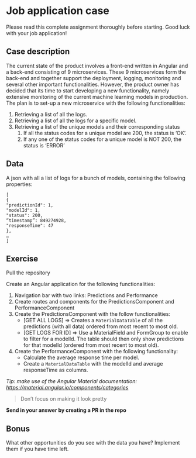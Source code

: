 # Job application case

Please read this complete assignment thoroughly before starting. Good luck with your job application!

## Case description

The current state of the product involves a front-end written in Angular and a back-end consisting of 9 microservices. These 9 microservices form the back-end and together support the deployment, logging, monitoring and several other important functionalities. However, the product owner has decided that its time to start developing a new functionality, namely extensive monitoring of the current machine learning models in production. The plan is to set-up a new microservice with the following functionalities:

1. Retrieving a list of all the logs.
2. Retrieving a list of all the logs for a specific model.
3. Retrieving a list of the unique models and their corresponding status
   1. If all the status codes for a unique model are 200, the status is ‘OK’.
   2. If any one of the status codes for a unique model is NOT 200, the status is ‘ERROR’

## Data

A json with all a list of logs for a bunch of models, containing the following properties:

```
[
{
"predictionId": 1,
"modelId": 1,
"status": 200,
“timestamp”: 849274928,
"responseTime": 47
},
…
]
```

## Exercise

Pull the repository

Create an Angular application for the following functionalities:

1. Navigation bar with two links: Predictions and Performance
2. Create routes and components for the PredictionsComponent and PerformanceComponent
3. Create the PredictionsComponent with the follow functionalities:
   * [GET ALL LOGS] => Creates a `MaterialDataTable` of all the predictions (with all data) ordered from most recent to most old.
   * [GET LOGS FOR ID] => Use a MaterialField and FormGroup to enable to filter for a modelId. The table should then only show predictions for that modelId (ordered from most recent to most old).
4. Create the PerformanceComponent with the following functionality:
   * Calculate the average response time per model.
   * Create a `MaterialDataTable` with the modelId and average responseTime as columns. 

*Tip: make use of the Angular Material documentation: https://material.angular.io/components/categories*

> Don’t focus on making it look pretty

**Send in your answer by creating a PR in the repo**

## Bonus

What other opportunities do you see with the data you have? Implement them if you have time left.
